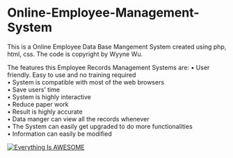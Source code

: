 # Online-Employee-Management-System
This is a Online Employee Data Base Mangement System created using php, html, css. 
The code is copyright by Wyyne Wu. 

The features this Employee Records Management Systems are: 
•	User friendly. Easy to use and no training required                   
•	System is compatible with most of the web browsers                    
•	Save users’ time                            
•	System is highly interactive                
•	Reduce paper work                                 
•	Result is highly accurate                                 
•	Data manger can view all the records whenever                               
•	The System can easily get upgraded to do more functionalities                   
•	Information can easily be modified                                        




[![Everything Is AWESOME](https://imgur.com/gzBufa3.png)](https://wu154.myweb.cs.uwindsor.ca/phase3_4150/ "Everything Is AWESOME")
